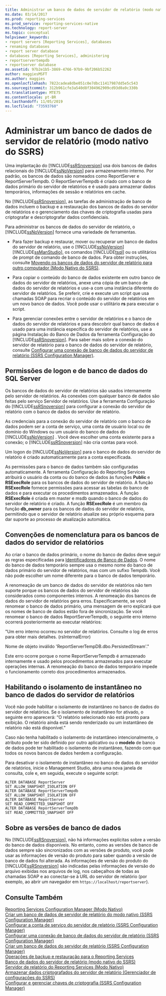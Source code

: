 ```yaml
---
title: Administrar um banco de dados de servidor de relatório (modo nativo do SSRS) | Microsoft Docs
ms.date: 03/14/2017
ms.prod: reporting-services
ms.prod_service: reporting-services-native
ms.technology: report-server
ms.topic: conceptual
helpviewer_keywords:
- report servers [Reporting Services], databases
- renaming databases
- report server database
- databases [Reporting Services], administering
- reportservertempdb
- reportserver database
ms.assetid: 97b2e1b5-3869-4766-97b9-9bf206b52262
author: maggiesMSFT
ms.author: maggies
ms.openlocfilehash: 7822cadea8dbe051c0e7dbc11417987dd5e5c543
ms.sourcegitcommit: 312b961cfe3a540d8f304962909cd93d0a9c330b
ms.translationtype: MTE75
ms.contentlocale: pt-BR
ms.lasthandoff: 11/05/2019
ms.locfileid: "73593760"
---
```

# <a name="administer-a-report-server-database-ssrs-native-mode"></a>Administrar um banco de dados de servidor de relatório (modo nativo do SSRS)
  Uma implantação do [!INCLUDE[ssRSnoversion](../../includes/ssrsnoversion-md.md)] usa dois bancos de dados relacionais do [!INCLUDE[ssNoVersion](../../includes/ssnoversion-md.md)] para armazenamento interno. Por padrão, os bancos de dados são nomeados como ReportServer e ReportServerTempdb. O ReportServerTempdb é criado com o banco de dados primário do servidor de relatórios e é usado para armazenar dados temporários, informações de sessão e relatórios em cache.  
  
 No [!INCLUDE[ssRSnoversion](../../includes/ssrsnoversion-md.md)], as tarefas de administração de banco de dados incluem o backup e a restauração dos bancos de dados do servidor de relatórios e o gerenciamento das chaves de criptografia usadas para criptografar e descriptografar dados confidenciais.  
  
 Para administrar os bancos de dados do servidor de relatório, o [!INCLUDE[ssNoVersion](../../includes/ssnoversion-md.md)] fornece uma variedade de ferramentas.  
  
-   Para fazer backup e restaurar, mover ou recuperar um banco de dados do servidor de relatório, use o [!INCLUDE[ssNoVersion](../../includes/ssnoversion-md.md)] [!INCLUDE[ssManStudio](../../includes/ssmanstudio-md.md)], os comandos [!INCLUDE[tsql](../../includes/tsql-md.md)] ou os utilitários de prompt de comando de banco de dados. Para obter instruções, consulte [Movendo os bancos de dados do servidor de relatório para outro computador &#40;Modo Nativo do SSRS&#41;](../../reporting-services/report-server/moving-the-report-server-databases-to-another-computer-ssrs-native-mode.md).  
  
-   Para copiar o conteúdo do banco de dados existente em outro banco de dados do servidor de relatórios, anexe uma cópia de um banco de dados do servidor de relatórios e use-a com uma instância diferente do servidor de relatórios. Se preferir, crie e execute um script que usa chamadas SOAP para recriar o conteúdo do servidor de relatórios em um novo banco de dados. Você pode usar o utilitário **rs** para executar o script.  
  
-   Para gerenciar conexões entre o servidor de relatórios e o banco de dados do servidor de relatórios e para descobrir qual banco de dados é usado para uma instância específica do servidor de relatórios, use a página Instalação do Banco de Dados da ferramenta Configuração do [!INCLUDE[ssRSnoversion](../../includes/ssrsnoversion-md.md)]. Para saber mais sobre a conexão do servidor de relatório para o banco de dados do servidor de relatório, consulte [Configurar uma conexão de banco de dados do servidor de relatório &#40;SSRS Configuration Manager&#41;](../../reporting-services/install-windows/configure-a-report-server-database-connection-ssrs-configuration-manager.md).  
  
## <a name="sql-server-login-and-database-permissions"></a>Permissões de logon e de banco de dados do SQL Server  
 Os bancos de dados do servidor de relatórios são usados internamente pelo servidor de relatórios. As conexões com qualquer banco de dados são feitas pelo serviço Servidor de relatórios. Use a ferramenta Configuração do [!INCLUDE[ssRSnoversion](../../includes/ssrsnoversion-md.md)] para configurar a conexão do servidor de relatório com o banco de dados do servidor de relatório.  
  
 As credenciais para a conexão do servidor de relatório com o banco de dados podem ser a conta de serviço, uma conta de usuário local ou de domínio do Windows ou um usuário do banco de dados do [!INCLUDE[ssNoVersion](../../includes/ssnoversion-md.md)] . Você deve escolher uma conta existente para a conexão; o [!INCLUDE[ssRSnoversion](../../includes/ssrsnoversion-md.md)] não cria contas para você.  
  
 Um logon do [!INCLUDE[ssNoVersion](../../includes/ssnoversion-md.md)] para o banco de dados do servidor de relatório é criado automaticamente para a conta especificada.  
  
 As permissões para o banco de dados também são configuradas automaticamente. A ferramenta Configuração do Reporting Services atribuirá o usuário da conta ou do banco de dados às funções **Public** e **RSExecRole** para os bancos de dados do servidor de relatório. A função **RSExecRole** fornece permissões para acessar as tabelas do banco de dados e para executar os procedimentos armazenados. A função **RSExecRole** é criada em master e msdb quando o banco de dados do servidor de relatório é criado. A função **RSExecRole** é um membro da função **db_owner** para os bancos de dados do servidor de relatório, permitindo que o servidor de relatório atualize seu próprio esquema para dar suporte ao processo de atualização automática.  
  
## <a name="naming-conventions-for-the-report-server-databases"></a>Convenções de nomenclatura para os bancos de dados do servidor de relatórios  
 Ao criar o banco de dados primário, o nome do banco de dados deve seguir as regras especificadas para [Identificadores de Banco de Dados](../../relational-databases/databases/database-identifiers.md). O nome do banco de dados temporário sempre usa o mesmo nome do banco de dados primário do servidor de relatórios, mas com um sufixo Tempdb. Você não pode escolher um nome diferente para o banco de dados temporário.  
  
 A renomeação de um banco de dados do servidor de relatórios não tem suporte porque os bancos de dados do servidor de relatórios são considerados como componentes internos. A renomeação dos bancos de dados do servidor de relatórios gera erros. Especificamente, se você renomear o banco de dados primário, uma mensagem de erro explicará que os nomes de banco de dados estão fora de sincronização. Se você renomear o banco de dados ReportServerTempdb, o seguinte erro interno ocorrerá posteriormente ao executar relatórios:  
  
 "Um erro interno ocorreu no servidor de relatórios. Consulte o log de erros para obter mais detalhes. (rsInternalError)  
  
 Nome de objeto inválido 'ReportServerTempDB.dbo.PersistedStream'."  
  
 Este erro ocorre porque o nome ReportServerTempdb é armazenado internamente e usado pelos procedimentos armazenados para executar operações internas. A renomeação do banco de dados temporário impede o funcionamento correto dos procedimentos armazenados.  
  
## <a name="enabling-snapshot-isolation-on-the-report-server-database"></a>Habilitando o isolamento de instantâneo no banco de dados do servidor de relatórios  
 Você não pode habilitar o isolamento de instantâneo no banco de dados do servidor de relatórios. Se o isolamento de instantâneo for ativado, o seguinte erro aparecerá: “O relatório selecionado não está pronto para exibição. O relatório ainda está sendo renderizado ou um instantâneo de relatório não está disponível.”  
  
 Caso não tenha habilitado o isolamento de instantâneo intencionalmente, o atributo pode ter sido definido por outro aplicativo ou o **modelo** de banco de dados pode ter habilitado o isolamento de instantâneo, fazendo com que todos os novos bancos de dados herdem a configuração.  
  
 Para desativar o isolamento de instantâneo no banco de dados do servidor de relatórios, inicie o Management Studio, abra uma nova janela de consulta, cole e, em seguida, execute o seguinte script:  
  
```  
ALTER DATABASE ReportServer  
SET ALLOW_SNAPSHOT_ISOLATION OFF  
ALTER DATABASE ReportServerTempdb  
SET ALLOW_SNAPSHOT_ISOLATION OFF  
ALTER DATABASE ReportServer  
SET READ_COMMITTED_SNAPSHOT OFF  
ALTER DATABASE ReportServerTempDb  
SET READ_COMMITTED_SNAPSHOT OFF  
```  
  
## <a name="about-database-versions"></a>Sobre as versões de banco de dados  
 No [!INCLUDE[ssRSnoversion](../../includes/ssrsnoversion-md.md)], não há informações explícitas sobre a versão do banco de dados disponíveis. No entanto, como as versões de banco de dados sempre são sincronizados com as versões de produto, você pode usar as informações de versão do produto para saber quando a versão de banco de dados foi alterada. As informações de versão do produto do [!INCLUDE[ssRSnoversion](../../includes/ssrsnoversion-md.md)] são indicadas pelas informações de versão do arquivo exibidas nos arquivos de log, nos cabeçalhos de todas as chamadas SOAP e ao conectar-se à URL do servidor de relatório (por exemplo, ao abrir um navegador em `https://localhost/reportserver`).  
  
## <a name="see-also"></a>Consulte Também  
 [Reporting Services Configuration Manager &#40;Modo Nativo&#41;](../../reporting-services/install-windows/reporting-services-configuration-manager-native-mode.md)   
 [Criar um banco de dados de servidor de relatório do modo nativo &#40;SSRS Configuration Manager&#41;](../../reporting-services/install-windows/ssrs-report-server-create-a-native-mode-report-server-database.md)   
 [Configurar a conta de serviço do servidor de relatório &#40;SSRS Configuration Manager&#41;](../../reporting-services/install-windows/configure-the-report-server-service-account-ssrs-configuration-manager.md)   
 [Configurar uma conexão de banco de dados do servidor de relatório &#40;SSRS Configuration Manager&#41;](../../reporting-services/install-windows/configure-a-report-server-database-connection-ssrs-configuration-manager.md)   
 [Criar um banco de dados do servidor de relatório &#40;SSRS Configuration Manager&#41;](../../reporting-services/install-windows/ssrs-report-server-create-a-report-server-database.md)   
 [Operações de backup e restauração para o Reporting Services](../../reporting-services/install-windows/backup-and-restore-operations-for-reporting-services.md)   
 [Banco de dados do servidor de relatório &#40;modo nativo do SSRS&#41;](../../reporting-services/report-server/report-server-database-ssrs-native-mode.md)   
 [Servidor de relatório do Reporting Services &#40;Modo Nativo&#41;](../../reporting-services/report-server/reporting-services-report-server-native-mode.md)   
 [Armazenar dados criptografados do servidor de relatório &#40;Gerenciador de configurações do SSRS&#41;](../../reporting-services/install-windows/ssrs-encryption-keys-store-encrypted-report-server-data.md)   
 [Configurar e gerenciar chaves de criptografia &#40;SSRS Configuration Manager&#41;](../../reporting-services/install-windows/ssrs-encryption-keys-manage-encryption-keys.md)  
  
  
